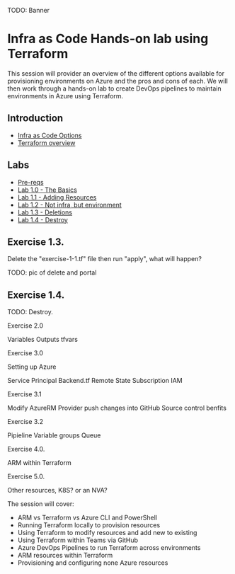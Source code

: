 TODO: Banner

# Infra as Code Hands-on lab using Terraform

This session will provider an overview of the different options available for provisioning environments on Azure and the pros and cons of each. We will then work through a hands-on lab to create DevOps pipelines to maintain environments in Azure using Terraform.

## Introduction

- [Infra as Code Options](/docs/1.options.md)
- [Terraform overview](/docs/2.terraform-summary.md)

## Labs

- [Pre-reqs](/docs/3.prereqs.md)
- [Lab 1.0 - The Basics](/labs/1.0/README.md)
- [Lab 1.1 - Adding Resources](/labs/1.1/README.md)
- [Lab 1.2 - Not infra, but environment](/labs/1.2/README.md)
- [Lab 1.3 - Deletions](/labs/1.3/README.md)
- [Lab 1.4 - Destroy](/labs/1.4/README.md)

## Exercise 1.3.

Delete the "exercise-1-1.tf" file then run "apply", what will happen?

TODO: pic of delete and portal

## Exercise 1.4.

TODO: Destroy.

Exercise 2.0

Variables
Outputs
tfvars

Exercise 3.0

Setting up Azure

Service Principal
Backend.tf
Remote State
Subscription IAM

Exercise 3.1

Modify AzureRM Provider
push changes into GitHub
Source control benfits

Exercise 3.2

Pipieline
Variable groups
Queue

Exercise 4.0.

ARM within Terraform

Exercise 5.0.

Other resources, K8S? or an NVA?





The session will cover:
-	ARM vs Terraform vs Azure CLI and PowerShell
-	Running Terraform locally to provision resources
-	Using Terraform to modify resources and add new to existing
-	Using Terraform within Teams via GitHub
-	Azure DevOps Pipelines to run Terraform across environments
-	ARM resources within Terraform
-	Provisioning and configuring none Azure resources
